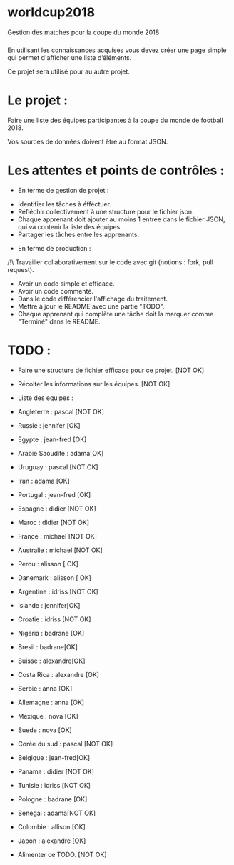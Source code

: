 # worldcup2018
Gestion des matches pour la coupe du monde 2018

###
En utilisant les connaissances acquises vous devez créer une page simple qui permet d'afficher une liste d’éléments.

Ce projet sera utilisé pour au autre projet.

# Le projet :

Faire une liste des équipes participantes à la coupe du monde de football 2018.

Vos sources de données doivent être au format JSON.

#
# Les attentes et points de contrôles :

- En terme de gestion de projet :

* Identifier les tâches à éfféctuer.
* Réfléchir collectivement à une structure pour le fichier json.
* Chaque apprenant doit ajouter au moins 1 entrée dans le fichier JSON, qui va contenir la liste des équipes.
* Partager les tâches entre les apprenants.

- En terme de production :

/!\ Travailler collaborativement sur le code avec git (notions : fork, pull request).
* Avoir un code simple et efficace.
* Avoir un code commenté.
* Dans le code différencier l'affichage du traitement.
* Mettre à jour le README avec une partie "TODO".
* Chaque apprenant qui complète une tâche doit la marquer comme "Terminé" dans le README.

###
# TODO : 
* Faire une structure de fichier efficace pour ce projet. [NOT OK]
* Récolter les informations sur les équipes. [NOT OK]
* Liste des equipes : 
* Angleterre : pascal [NOT OK]
* Russie : jennifer [OK]
* Egypte : jean-fred [OK]
* Arabie Saoudite : adama[OK]
* Uruguay : pascal [NOT OK]
* Iran : adama [OK]
* Portugal : jean-fred [OK]
* Espagne : didier [NOT OK]
* Maroc : didier [NOT OK]
* France : michael [NOT OK]
* Australie : michael [NOT OK]
* Perou : alisson [ OK]
* Danemark : alisson [ OK]
* Argentine : idriss [NOT OK]
* Islande : jennifer[OK]
* Croatie : idriss [NOT OK]
* Nigeria : badrane [OK]
* Bresil : badrane[OK]
* Suisse : alexandre[OK]
* Costa Rica : alexandre [OK]
* Serbie : anna [OK]
* Allemagne : anna [OK]
* Mexique : nova [OK]
* Suede : nova [OK]
* Corée du sud : pascal [NOT OK]
* Belgique : jean-fred[OK]
* Panama : didier [NOT OK]
* Tunisie : idriss [NOT OK]
* Pologne : badrane [OK]
* Senegal : adama[NOT OK]
* Colombie : allison [OK]
* Japon : alexandre [OK]

* Alimenter ce TODO. [NOT OK]
